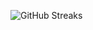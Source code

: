 ![GitHub Streaks](https://github-streaks-mqc9.onrender.com/streak/happilli/image?theme=midnight&cache_bust=1743353082&lang=ja)
